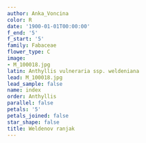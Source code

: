 ```yaml
---
author: Anka_Voncina
color: R
date: '1900-01-01T00:00:00'
f_end: '5'
f_start: '5'
family: Fabaceae
flower_type: C
image:
- M_100018.jpg
latin: Anthyllis vulneraria ssp. weldeniana
lead: M_100018.jpg
lead_sample: false
name: index
order: Anthyllis
parallel: false
petals: '5'
petals_joined: false
star_shape: false
title: Weldenov ranjak
---
```


